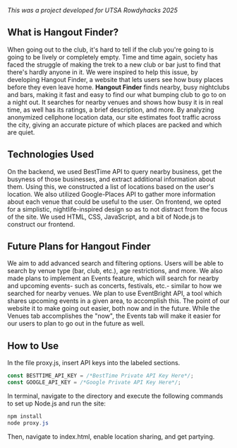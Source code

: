 *This was a project developed for UTSA Rowdyhacks 2025*

## What is Hangout Finder?
When going out to the club, it's hard to tell if the club you're going to is going to be lively or completely empty. Time and time again, society has faced the struggle of making the trek to a new club or bar just to find that there's hardly anyone in it. We were inspired to help this issue, by developing Hangout Finder, a website that lets users see how busy places before they even leave home.
**Hangout Finder** finds nearby, busy nightclubs and bars, making it fast and easy to find our what bumping club to go to on a night out. It searches for nearby venues and shows how busy it is in real time, as well has its ratings, a brief description, and more. By analyzing anonymized cellphone location data, our site estimates foot traffic across the city, giving an accurate picture of which places are packed and which are quiet.

## Technologies Used
On the backend, we used BestTime API to query nearby business, get the busyness of those businesses, and extract additional information about them. Using this, we constructed a list of locations based on the user's location. We also utilized Google-Places API to gather more information about each venue that could be useful to the user. On frontend, we opted for a simplistic, nightlife-inspired design so as to not distract from the focus of the site. We used HTML, CSS, JavaScript, and a bit of Node.js to construct our frontend.

## Future Plans for Hangout Finder
We aim to add advanced search and filtering options. Users will be able to search by venue type (bar, club, etc.), age restrictions, and more. We also made plans to implement an Events feature, which will search for nearby and upcoming events- such as concerts, festivals, etc.- similar to how we searched for nearby venues. We plan to use EventBright API, a tool which shares upcoming events in a given area, to accomplish this. The point of our website it to make going out easier, both now and in the future. While the Venues tab accomplishes the "now", the Events tab will make it easier for our users to plan to go out in the future as well.

## How to Use
In the file proxy.js, insert API keys into the labeled sections.
```javascript
const BESTTIME_API_KEY = /*BestTime Private API Key Here*/;
const GOOGLE_API_KEY = /*Google Private API Key Here*/;
```
In terminal, navigate to the directory and execute the following commands to set up Node.js and run the site:
```powershell
npm install
node proxy.js
```
Then, navigate to index.html, enable location sharing, and get partying.

